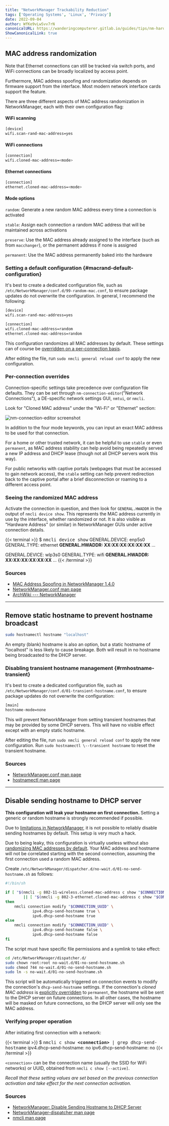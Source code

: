 ```yaml
---
title: "NetworkManager Trackability Reduction"
tags: ['Operating Systems', 'Linux', 'Privacy']
date: 2022-09-04
author: WfKe9vLwSvv7rN
canonicalURL: https://wanderingcomputerer.gitlab.io/guides/tips/nm-hardening/
ShowCanonicalLink: true
---
```


## MAC address randomization

Note that Ethernet connections can still be tracked via switch ports, and WiFi connections can be broadly localized by access point.

Furthermore, MAC address spoofing and randomization depends on firmware support from the interface. Most modern network interface cards support the feature.

There are three different aspects of MAC address randomization in NetworkManager, each with their own configuration flag:

#### WiFi scanning

```bash
[device]
wifi.scan-rand-mac-address=yes
```

#### WiFi connections

```bash
[connection]
wifi.cloned-mac-address=<mode>
```

#### Ethernet connections

```bash
[connection]
ethernet.cloned-mac-address=<mode>
```

#### Mode options

`random`: Generate a new random MAC address every time a connection is activated

`stable`: Assign each connection a random MAC address that will be maintained across activations

`preserve`: Use the MAC address already assigned to the interface (such as from `macchanger`), or the permanent address if none is assigned

`permanent`: Use the MAC address permanently baked into the hardware

### Setting a default configuration {#macrand-default-configuration}

It's best to create a dedicated configuration file, such as `/etc/NetworkManager/conf.d/99-random-mac.conf`, to ensure package updates do not overwrite the configuration. In general, I recommend the following:

```bash
[device]
wifi.scan-rand-mac-address=yes

[connection]
wifi.cloned-mac-address=random
ethernet.cloned-mac-address=random
```

This configuration randomizes all MAC addresses by default. These settings can of course be [overridden on a per-connection basis](#per-connection-overrides).

After editing the file, run `sudo nmcli general reload conf` to apply the new configuration.

### Per-connection overrides

Connection-specific settings take precedence over configuration file defaults. They can be set through `nm-connection-editor`("Network Connections"), a DE-specific network settings GUI, `nmtui`, or `nmcli`.

Look for "Cloned MAC address" under the "Wi-Fi" or "Ethernet" section:

![nm-connection-editor screenshot](/images/nm-connection-editor.webp)

In addition to the four mode keywords, you can input an exact MAC address to be used for that connection.

For a home or other trusted network, it can be helpful to use `stable` or even `permanent`, as MAC address stability can help avoid being repeatedly served a new IP address and DHCP lease (though not all DHCP servers work this way).

For public networks with captive portals (webpages that must be accessed to gain network access), the `stable` setting can help prevent redirection back to the captive portal after a brief disconnection or roaming to a different access point.

### Seeing the randomized MAC address

Activate the connection in question, and then look for `GENERAL.HWADDR` in the output of `nmcli device show`. This represents the MAC address currently in use by the interface, whether randomized or not. It is also visible as "Hardware Address" (or similar) in NetworkManager GUIs under active connection details.

{{< terminal >}}
$ <kbd>nmcli device show</kbd>
GENERAL.DEVICE:                         enp5s0
GENERAL.TYPE:                           ethernet
<strong>GENERAL.HWADDR:                         XX:XX:XX:XX:XX:XX</strong>
&hellip;

GENERAL.DEVICE:                         wlp3s0
GENERAL.TYPE:                           wifi
<strong>GENERAL.HWADDR:                         XX:XX:XX:XX:XX:XX</strong>
&hellip;
{{< /terminal >}}

### Sources

- [MAC Address Spoofing in NetworkManager 1.4.0](https://blogs.gnome.org/thaller/2016/08/26/mac-address-spoofing-in-networkmanager-1-4-0/)
- [NetworkManager.conf man page](https://networkmanager.dev/docs/api/latest/NetworkManager.conf.html)
- [ArchWiki&nbsp;--- NetworkManager](https://wiki.archlinux.org/title/NetworkManager#Configuring_MAC_address_randomization)

---

## Remove static hostname to prevent hostname broadcast


```bash
sudo hostnamectl hostname "localhost"
```

An empty (blank) hostname is also an option, but a static hostname of "localhost" is less likely to cause breakage. Both will result in no hostname being broadcasted to the DHCP server.

### Disabling transient hostname management {#rmhostname-transient}

It's best to create a dedicated configuration file, such as `/etc/NetworkManager/conf.d/01-transient-hostname.conf`, to ensure package updates do not overwrite the configuration:

```bash
[main]
hostname-mode=none
```

This will prevent NetworkManager from setting transient hostnames that may be provided by some DHCP servers. This will have no visible effect except with an empty static hostname.

After editing the file, run `sudo nmcli general reload conf` to apply the new configuration. Run `sudo hostnamectl \--transient hostname` to reset the transient hostname.

### Sources

- [NetworkManager.conf man page](https://networkmanager.dev/docs/api/latest/NetworkManager.conf.html)
- [hostnamectl man page](https://www.freedesktop.org/software/systemd/man/hostnamectl)

---

## Disable sending hostname to DHCP server

**This configuration will leak your hostname on first connection.** Setting a generic or random hostname is strongly recommended if possible.

Due to [limitations in NetworkManager](https://gitlab.freedesktop.org/NetworkManager/NetworkManager/-/issues/584 "NetworkManager issue: No way to set dhcp-send-hostname globally"), it is not possible to reliably disable sending hostnames by default. This setup is very much a hack.

Due to being leaky, this configuration is virtually useless without also [randomizing MAC addresses by default](#macrand-default-configuration "MAC address randomization&nbsp;&mdash; Setting a default configuration"). Your MAC address and hostname will not be correlated starting with the second connection, assuming the first connection used a random MAC address.

Create `/etc/NetworkManager/dispatcher.d/no-wait.d/01-no-send-hostname.sh` as follows:

```bash
#!/bin/sh

if [ "$(nmcli -g 802-11-wireless.cloned-mac-address c show "$CONNECTION_UUID")" = 'permanent' ] \
        || [ "$(nmcli -g 802-3-ethernet.cloned-mac-address c show "$CONNECTION_UUID")" = 'permanent' ]
then
    nmcli connection modify "$CONNECTION_UUID" \
            ipv4.dhcp-send-hostname true \
            ipv6.dhcp-send-hostname true
else
    nmcli connection modify "$CONNECTION_UUID" \
            ipv4.dhcp-send-hostname false \
            ipv6.dhcp-send-hostname false
fi
```

The script must have specific file permissions and a symlink to take effect:

```bash
cd /etc/NetworkManager/dispatcher.d/
sudo chown root:root no-wait.d/01-no-send-hostname.sh
sudo chmod 744 no-wait.d/01-no-send-hostname.sh
sudo ln -s no-wait.d/01-no-send-hostname.sh
```

This script will be automatically triggered on connection events to modify the connection's `dhcp-send-hostname` settings. If the connection's _cloned MAC address_ is [explicitly overridden](#per-connection-overrides) to `permanent`, the hostname will be sent to the DHCP server on future connections. In all other cases, the hostname will be masked on future connections, so the DHCP server will only see the MAC address.

### Verifying proper operation

After initiating first connection with a network:

{{< terminal >}}
$ <kbd>nmcli c show <strong>&lt;connection&gt;</strong> | grep dhcp-send-hostname</kbd>
ipv4.dhcp-send-hostname:                no
ipv6.dhcp-send-hostname:                no
{{< /terminal >}}

`<connection>` can be the connection name (usually the SSID for WiFi networks) or UUID, obtained from `nmcli c show [--active]`.

_Recall that these setting values are set based on the previous connection activation and take effect for the next connection activation._

### Sources

- [NetworkManager: Disable Sending Hostname to DHCP Server](https://viliampucik.blogspot.com/2016/09/networkmanager-disable-sending-hostname.html)
- [NetworkManager-dispatcher man page](https://networkmanager.dev/docs/api/latest/NetworkManager-dispatcher.html)
- [nmcli man page](https://networkmanager.dev/docs/api/latest/nmcli.html)